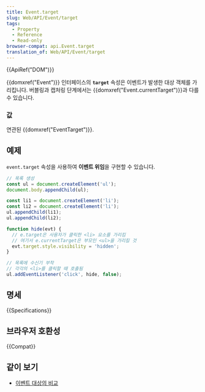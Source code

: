 ```yaml
---
title: Event.target
slug: Web/API/Event/target
tags:
  - Property
  - Reference
  - Read-only
browser-compat: api.Event.target
translation_of: Web/API/Event/target
---
```

{{ApiRef("DOM")}}

{{domxref("Event")}} 인터페이스의 **`target`** 속성은 이벤트가 발생한 대상 객체를 가리킵니다. 버블링과 캡처링 단계에서는 {{domxref("Event.currentTarget")}}과 다를 수 있습니다.

### 값

연관된 {{domxref("EventTarget")}}.

## 예제

`event.target` 속성을 사용하여 **이벤트 위임**을 구현할 수 있습니다.

```js
// 목록 생성
const ul = document.createElement('ul');
document.body.appendChild(ul);

const li1 = document.createElement('li');
const li2 = document.createElement('li');
ul.appendChild(li1);
ul.appendChild(li2);

function hide(evt) {
  // e.target은 사용자가 클릭한 <li> 요소를 가리킴
  // 여기서 e.currentTarget은 부모인 <ul>을 가리킬 것
  evt.target.style.visibility = 'hidden';
}

// 목록에 수신기 부착
// 각각의 <li>를 클릭할 때 호출됨
ul.addEventListener('click', hide, false);
```

## 명세

{{Specifications}}

## 브라우저 호환성

{{Compat}}

## 같이 보기

- [이벤트 대상의 비교](/ko/docs/Web/API/Event/Comparison_of_Event_Targets)
